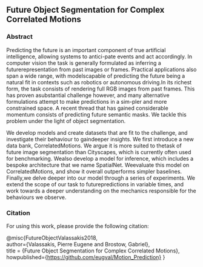 ## Future Object Segmentation for Complex Correlated Motions

### Abstract
Predicting the future is an important component of true artificial intelligence, allowing systems to antici-pate events and act accordingly. In computer vision the task is generally formulated as inferring a futurerepresentation from past images or frames.  Practical applications also span a wide range, with modelscapable of predicting the future being a natural fit in contexts such as robotics or autonomous driving.In its richest form, the task consists of rendering full RGB images from past frames.  This has proven asubstantial challenge however, and many alternative formulations attempt to make predictions in a sim-pler and more constrained space.  A recent thread that has gained considerable momentum consists of predicting future semantic masks. We tackle this problem under the light of object segmentation.

We develop models and create datasets that are fit to the challenge, and investigate their behaviour to gaindeeper insights. We first introduce a new data bank, CorrelatedMotions. We argue it is more suited to thetask of future image segmentation than Cityscapes, which is currently often used for benchmarking. Wealso develop a model for inference, which includes a bespoke architecture that we name SpatialNet. Weevaluate this model on CorrelatedMotions, and show it overall outperforms simpler baselines.  Finally,we delve deeper into our model through a series of experiments. We extend the scope of our task to futurepredictions in variable times, and work towards a deeper understanding on the mechanics responsible for the behaviours we observe.

### Citation
For using this work, please provide the following citation:

@misc{FutureObjectValassakis2018, \
author={Valassakis, Pierre Eugene and Brostow, Gabriel},\
title = {Future Object Segmentation for Complex Correlated Motions},\
howpublished={https://github.com/eugval/Motion_Prediction}
}
